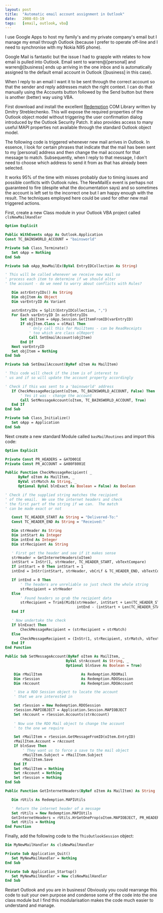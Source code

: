 ```yaml
---
layout: post
title:  "Automatic email account assignment in Outlook"
date:   2008-03-19
tags:   [email, outlook, vba]
---
```


I use Google Apps to host my family's and my private company's email but
I manage my email through Outlook (because I prefer to operate
off-line and I need to synchronise with my Nokia N95 phone).

Google Mail is fantastic but the issue I had to grapple with relates to
how email is pulled into Outlook. Email sent to warren@[personal] and
warren@[business] ends up arriving in the one inbox and is automatically
assigned to the default email account in Outlook ([business] in this
case).

When I reply to an email I want it to be sent through the correct
account so that the sender and reply addresses match the right context.
I can do that manually using the Accounts button followed by the Send
button but there is another (better) way using VBA.

First download and install the excellent
[Redemption](http://www.dimastr.com/redemption/home.htm) COM Library written
by Dmitry Streblechenko. This will expose the required properties of the
Outlook object model without triggering the user confirmation dialog
introduced by the Outlook Security Patch. It also provides access to
many useful MAPI properties not available through the standard Outlook
object model.

The following code is triggered whenever new mail arrives in Outlook. In
essence, I look for certain phrases that indicate that the mail has been
sent to my [personal] address and then change the mail account for that
message to match. Subsequently, when I reply to that message, I don't
need to choose which address to send it from as that has already been
selected.

It works 95% of the time with misses probably due to timing issues and
possible conflicts with Outlook rules. The NewMailEx event is perhaps
not guaranteed to fire (despite what the documentation says) and so
sometimes the account is left set to the incorrect one but I am happy
enough with the result. The techniques employed here could be used for
other new mail triggered actions.

First, create a new Class module in your Outlook VBA project called
`clsNewMailHandler`

```vb
Option Explicit

Public WithEvents oApp As Outlook.Application
Const TC_BAINSWORLD_ACCOUNT = "bainsworld"

Private Sub Class_Terminate()
   Set oApp = Nothing
End Sub

Private Sub oApp_NewMailEx(ByVal EntryIDCollection As String)

' This will be called whenever we receive new mail so
' process each item to determine if we should alter
' the account - do we need to worry about conflicts with Rules?

   Dim astrEntryIDs() As String
   Dim objItem As Object
   Dim varEntryID As Variant

   astrEntryIDs = Split(EntryIDCollection, ",")
   For Each varEntryID In astrEntryIDs
       Set objItem = oApp.Session.GetItemFromID(varEntryID)
       If objItem.Class = olMail Then
           ' Only call this for MailItems - can be ReadReceipts
           ' too which are class olReport
           Call SetEmailAccount(objItem)
       End If
   Next varEntryID
   Set objItem = Nothing
End Sub

Private Sub SetEmailAccount(ByRef oItem As MailItem)

' This code will check if the item is of interest to
' us and if so will update the account property accordingly

' Check if this was sent to a 'bainsworld' address
   If CheckMessageRecipient(oItem, TC_BAINSWORLD_ACCOUNT, False) Then
       ' Yes it was - change the account
       Call SetMessageAccount(oItem, TC_BAINSWORLD_ACCOUNT, True)
   End If
End Sub

Private Sub Class_Initialize()
   Set oApp = Application
End Sub
```

Next create a new standard Module called `basMailRoutines` and import this
code:

```vb
Option Explicit

Private Const PR_HEADERS = &H7D001E
Private Const PR_ACCOUNT = &H80F8001E

Public Function CheckMessageRecipient( _
      ByRef oItem As MailItem, _
      ByVal strMatch As String, _
      Optional ByVal blnExact As Boolean = False) As Boolean

' Check if the supplied string matches the recipient
' of the email.  We use the internet headers and check
' the first part of the string if we can.  The match
' can be made exact or not

   Const TC_HEADER_START As String = "Delivered-To:"
   Const TC_HEADER_END As String = "Received:"

   Dim strHeader As String
   Dim intStart As Integer
   Dim intEnd As Integer
   Dim strRecipient As String

   ' First get the header and see if it makes sense
   strHeader = GetInternetHeaders(oItem)
   intStart = InStr(1, strHeader, TC_HEADER_START, vbTextCompare)
   If intStart = 0 Then intStart = 1
   intEnd = InStr(intStart, strHeader, vbCrLf & TC_HEADER_END, vbTextCompare)

   If intEnd = 0 Then
       ' The headers are unreliable so just check the whole string
       strRecipient = strHeader
   Else
       ' Found headers so grab the recipient data
       strRecipient = Trim$(Mid$(strHeader, intStart + Len(TC_HEADER_START), _
                                 intEnd - (intStart + Len(TC_HEADER_START))))
   End If

   ' Now undertake the check
   If blnExact Then
       CheckMessageRecipient = (strRecipient = strMatch)
   Else
       CheckMessageRecipient = (InStr(1, strRecipient, strMatch, vbTextCompare) > 0)
   End If
End Function

Public Sub SetMessageAccount(ByRef oItem As MailItem, _
                            ByVal strAccount As String, _
                            Optional blnSave As Boolean = True)

    Dim rMailItem                  As Redemption.RDOMail
    Dim rSession                   As Redemption.RDOSession
    Dim rAccount                   As Redemption.RDOAccount

    ' Use a RDO Session object to locate the account
    ' that we are interested in

    Set rSession = New Redemption.RDOSession
    rSession.MAPIOBJECT = Application.Session.MAPIOBJECT
    Set rAccount = rSession.Accounts(strAccount)
  
    ' Now use the RDO Mail object to change the account
    ' to the one we require

    Set rMailItem = rSession.GetMessageFromID(oItem.EntryID)
    rMailItem.Account = rAccount
    If blnSave Then
        ' They want us to force a save to the mail object
        rMailItem.Subject = rMailItem.Subject
        rMailItem.Save
    End If
    Set rMailItem = Nothing
    Set rAccount = Nothing
    Set rSession = Nothing
End Sub

Public Function GetInternetHeaders(ByRef oItem As MailItem) As String

   Dim rUtils As Redemption.MAPIUtils

   ' Return the internet header of a message
   Set rUtils = New Redemption.MAPIUtils
   GetInternetHeaders = rUtils.HrGetOneProp(oItem.MAPIOBJECT, PR_HEADERS)
   Set rUtils = Nothing
End Function
```

Finally, add the following code to the `ThisOutlookSession` object:

```vb
Dim MyNewMailHandler As clsNewMailHandler

Private Sub Application_Quit()
   Set MyNewMailHandler = Nothing
End Sub

Private Sub Application_Startup()
   Set MyNewMailHandler = New clsNewMailHandler
End Sub
```

Restart Outlook and you are in business! Obviously you could rearrange
this code to suit your own purpose and condense some of the code into
the one class module but I find this modularisation makes the code much
easier to understand and manage.
